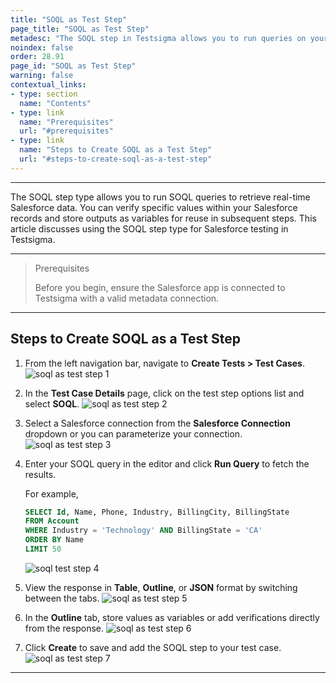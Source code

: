 ```yaml
---
title: "SOQL as Test Step"
page_title: "SOQL as Test Step"
metadesc: "The SOQL step in Testsigma allows you to run queries on your Salesforce data and fetch real-time results, helping you validate data directly during test execution."
noindex: false
order: 28.91
page_id: "SOQL as Test Step"
warning: false
contextual_links:
- type: section
  name: "Contents"
- type: link
  name: "Prerequisites"
  url: "#prerequisites"
- type: link
  name: "Steps to Create SOQL as a Test Step"
  url: "#steps-to-create-soql-as-a-test-step"
---
```


---

The SOQL step type allows you to run SOQL queries to retrieve real-time Salesforce data. You can verify specific values within your Salesforce records and store outputs as variables for reuse in subsequent steps. This article discusses using the SOQL step type for Salesforce testing in Testsigma.

---

> <p id="prerequisites">Prerequisites</p>
> 
> Before you begin, ensure the Salesforce app is connected to Testsigma with a valid metadata connection.

---

## **Steps to Create SOQL as a Test Step**

1. From the left navigation bar, navigate to **Create Tests > Test Cases**. 
   ![soql as test step 1](https://s3.amazonaws.com/static-docs.testsigma.com/new_images/projects/salesforce-testing/soql_test_step_1.png)

2. In the **Test Case Details** page, click on the test step options list and select **SOQL**. 
   ![soql as test step 2](https://s3.amazonaws.com/static-docs.testsigma.com/new_images/projects/salesforce-testing/SOQL_as_Test_Step_2.png)

3. Select a Salesforce connection from the **Salesforce Connection** dropdown or you can parameterize your connection. 
   ![soql as test step 3](https://s3.amazonaws.com/static-docs.testsigma.com/new_images/projects/salesforce-testing/SOQL_as_Test_Step_3.png)

4. Enter your SOQL query in the editor and click **Run Query** to fetch the results. 

   For example, 

   ```sql
   SELECT Id, Name, Phone, Industry, BillingCity, BillingState
   FROM Account
   WHERE Industry = 'Technology' AND BillingState = 'CA'
   ORDER BY Name
   LIMIT 50
   ```
   ![soql test step 4](https://s3.amazonaws.com/static-docs.testsigma.com/new_images/projects/salesforce-testing/soql_test_step_4.png)

5. View the response in **Table**, **Outline**, or **JSON** format by switching between the tabs.
   ![soql as test step 5](https://s3.amazonaws.com/static-docs.testsigma.com/new_images/projects/salesforce-testing/SOQL_as_Test_Step_5.png)

6. In the **Outline** tab, store values as variables or add verifications directly from the response.
   ![soql as test step 6](https://s3.amazonaws.com/static-docs.testsigma.com/new_images/projects/salesforce-testing/SOQL_as_Test_Step_6.png)

7. Click **Create** to save and add the SOQL step to your test case.
   ![soql as test step 7](https://s3.amazonaws.com/static-docs.testsigma.com/new_images/projects/salesforce-testing/soql_test_step_7.1.png)

---